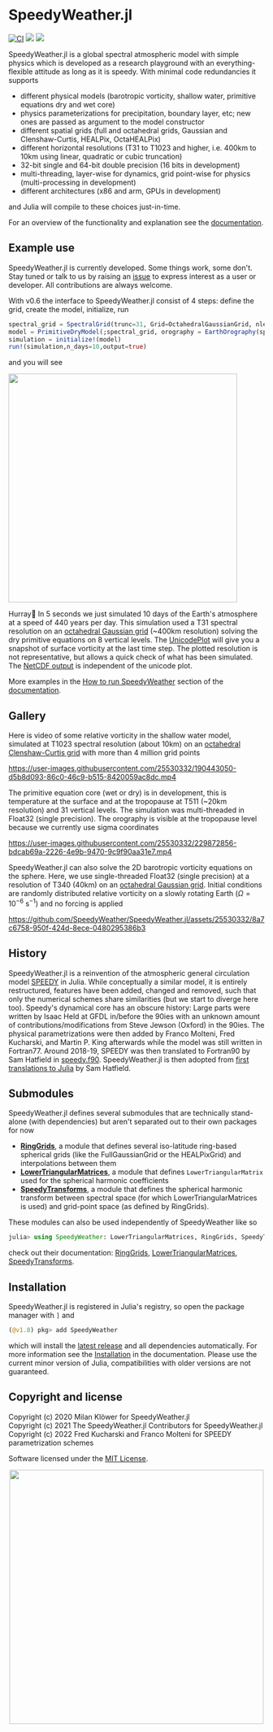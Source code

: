 # SpeedyWeather.jl 
[![CI](https://github.com/SpeedyWeather/SpeedyWeather.jl/actions/workflows/CI.yml/badge.svg)](https://github.com/SpeedyWeather/SpeedyWeather.jl/actions/workflows/CI.yml)
[![](https://img.shields.io/badge/docs-stable-blue.svg)](https://speedyweather.github.io/SpeedyWeather.jl/stable/)
[![](https://img.shields.io/badge/docs-dev-blue.svg)](https://speedyweather.github.io/SpeedyWeather.jl/dev/)

SpeedyWeather.jl is a global spectral atmospheric model with simple physics which is developed as a research playground
with an everything-flexible attitude as long as it is speedy. With minimal code redundancies it supports

- different physical models (barotropic vorticity, shallow water, primitive equations dry and wet core)
- physics parameterizations for precipitation, boundary layer, etc; new ones are passed as argument to the model constructor
- different spatial grids (full and octahedral grids, Gaussian and Clenshaw-Curtis, HEALPix, OctaHEALPix)
- different horizontal resolutions (T31 to T1023 and higher, i.e. 400km to 10km using linear, quadratic or cubic truncation)
- 32-bit single and 64-bit double precision (16 bits in development)
- multi-threading, layer-wise for dynamics, grid point-wise for physics (multi-processing in development)
- different architectures (x86 and arm, GPUs in development)

and Julia will compile to these choices just-in-time.

For an overview of the functionality and explanation see the
[documentation](https://speedyweather.github.io/SpeedyWeather.jl/dev).

## Example use

SpeedyWeather.jl is currently developed. Some things work, some don't. Stay tuned or talk to us by raising an
[issue]([url](https://github.com/SpeedyWeather/SpeedyWeather.jl/issues))
to express interest as a user or developer. All contributions are always welcome.

With v0.6 the interface to SpeedyWeather.jl consist of 4 steps: define the grid, create the model, initialize, run

```julia
spectral_grid = SpectralGrid(trunc=31, Grid=OctahedralGaussianGrid, nlev=8)
model = PrimitiveDryModel(;spectral_grid, orography = EarthOrography(spectral_grid))
simulation = initialize!(model)
run!(simulation,n_days=10,output=true)
```
and you will see

<img src="https://github.com/SpeedyWeather/SpeedyWeather.jl/assets/25530332/a04fbb10-1cc1-4f77-93f2-7bdf047f277d" width="450"><br>

Hurray🥳 In 5 seconds we just simulated 10 days of the Earth's atmosphere at a speed of 440 years per day.
This simulation used a T31 spectral resolution on an
[octahedral Gaussian grid](https://speedyweather.github.io/SpeedyWeather.jl/dev/grids/#Implemented-grids)
(~400km resolution) solving the dry primitive equations on 8 vertical levels.
The [UnicodePlot](https://github.com/JuliaPlots/UnicodePlots.jl) will give
you a snapshot of surface vorticity at the last time step. The plotted resolution is not representative,
but allows a quick check of what has been simulated. The [NetCDF output](https://speedyweather.github.io/SpeedyWeather.jl/dev/output/) is independent of the unicode plot.

More examples in the [How to run SpeedyWeather](https://speedyweather.github.io/SpeedyWeather.jl/dev/how_to_run_speedy/)
section of the [documentation](https://speedyweather.github.io/SpeedyWeather.jl/dev).

## Gallery

Here is video of some relative vorticity in the shallow water model, simulated at T1023 spectral resolution
(about 10km) on an
[octahedral Clenshaw-Curtis grid](https://speedyweather.github.io/SpeedyWeather.jl/dev/grids/#Implemented-grids)
with more than 4 million grid points

https://user-images.githubusercontent.com/25530332/190443050-d5b8d093-86c0-46c9-b515-8420059ac8dc.mp4


The primitive equation core (wet or dry) is in development, this is temperature at the surface and at the tropopause
at T511 (~20km resolution) and 31 vertical levels. The simulation was multi-threaded in Float32 (single precision).
The orography is visible at the tropopause level because we currently use sigma coordinates

https://user-images.githubusercontent.com/25530332/229872856-bdcab69a-2226-4e9b-9470-9c9f90aa31e7.mp4


SpeedyWeather.jl can also solve the 2D barotropic vorticity equations on the sphere.
Here, we use single-threaded Float32 (single precision) at a resolution of T340 (40km) on
an [octahedral Gaussian grid](https://speedyweather.github.io/SpeedyWeather.jl/dev/grids/#Implemented-grids). 
Initial conditions are randomly distributed relative vorticity on a slowly rotating Earth ($\Omega = 10^{-6}\text{ s}^{-1}$) and no forcing is applied

https://github.com/SpeedyWeather/SpeedyWeather.jl/assets/25530332/8a7c6758-950f-424d-8ece-0480295386b3


## History

SpeedyWeather.jl is a reinvention of the atmospheric general circulation model
[SPEEDY](http://users.ictp.it/~kucharsk/speedy-net.html) in Julia. While conceptually a similar model,
it is entirely restructured, features have been added, changed and removed, such that only the numerical
schemes share similarities (but we start to diverge here too). Speedy's dynamical core has an obscure history:
Large parts were written by Isaac Held at GFDL in/before the 90ies with an unknown amount of
contributions/modifications from Steve Jewson (Oxford) in the 90ies.
The physical parametrizations were then added by Franco Molteni, Fred Kucharski, and Martin P. King
afterwards while the model was still written in Fortran77.
Around 2018-19, SPEEDY was then translated to Fortran90 by Sam Hatfield in [speedy.f90](https://github.com/samhatfield/speedy.f90).
SpeedyWeather.jl is then adopted from [first translations to Julia](https://github.com/samhatfield/speedy.jl) by Sam Hatfield.

## Submodules

SpeedyWeather.jl defines several submodules that are technically stand-alone (with dependencies) but aren't separated
out to their own packages for now

- [__RingGrids__](https://speedyweather.github.io/SpeedyWeather.jl/dev/ringgrids/),
a module that defines several iso-latitude ring-based spherical grids (like the FullGaussianGrid or the HEALPixGrid)
and interpolations between them
- [__LowerTriangularMatrices__](https://speedyweather.github.io/SpeedyWeather.jl/dev/lowertriangularmatrices/),
a module that defines `LowerTriangularMatrix` used for the spherical harmonic coefficients
- [__SpeedyTransforms__](https://speedyweather.github.io/SpeedyWeather.jl/dev/speedytransforms/), a module that defines
the spherical harmonic transform between spectral space (for which LowerTriangularMatrices is used) and grid-point space
(as defined by RingGrids).

These modules can also be used independently of SpeedyWeather like so
```julia
julia> using SpeedyWeather: LowerTriangularMatrices, RingGrids, SpeedyTransforms
```
check out their documentation: [RingGrids](https://speedyweather.github.io/SpeedyWeather.jl/dev/ringgrids/), 
[LowerTriangularMatrices](https://speedyweather.github.io/SpeedyWeather.jl/dev/lowertriangularmatrices/), 
[SpeedyTransforms](https://speedyweather.github.io/SpeedyWeather.jl/dev/speedytransforms/).

## Installation

SpeedyWeather.jl is registered in Julia's registry, so open the package manager with `]` and
```julia
(@v1.8) pkg> add SpeedyWeather
```
which will install the [latest release]([url](https://github.com/SpeedyWeather/SpeedyWeather.jl/releases))
and all dependencies automatically. For more information see the
[Installation](https://speedyweather.github.io/SpeedyWeather.jl/dev/installation/) in the documentation.
Please use the current minor version of Julia,
compatibilities with older versions are not guaranteed.

## Copyright and license

Copyright (c) 2020 Milan Klöwer for SpeedyWeather.jl  
Copyright (c) 2021 The SpeedyWeather.jl Contributors for SpeedyWeather.jl  
Copyright (c) 2022 Fred Kucharski and Franco Molteni for SPEEDY parametrization schemes  

Software licensed under the [MIT License](LICENSE.txt).

<p align="center">
<img src="https://github.com/SpeedyWeather/.github/assets/25530332/9afefdb1-0360-4ffa-9b9e-a3ccb006d18f" width="500">
</p>
